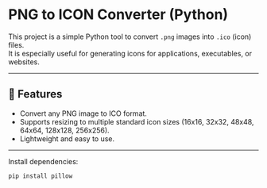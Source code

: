 # PNG to ICON Converter (Python)

This project is a simple Python tool to convert `.png` images into `.ico` (icon) files.  
It is especially useful for generating icons for applications, executables, or websites.

---

## 🚀 Features
- Convert any PNG image to ICO format.
- Supports resizing to multiple standard icon sizes (16x16, 32x32, 48x48, 64x64, 128x128, 256x256).
- Lightweight and easy to use.

---

Install dependencies:
```bash
pip install pillow
